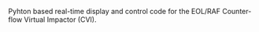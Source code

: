 Pyhton based real-time display and control code for the EOL/RAF Counter-flow Virtual Impactor (CVI).
